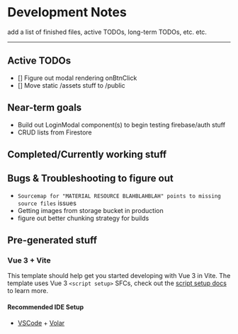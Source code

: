 # Development Notes

add a list of finished files, active TODOs, long-term TODOs, etc. etc.
______
## Active TODOs

- [] Figure out modal rendering onBtnClick
- [] Move static /assets stuff to /public

## Near-term goals

- Build out LoginModal component(s) to begin testing firebase/auth stuff
- CRUD lists from Firestore

## Completed/Currently working stuff

## Bugs & Troubleshooting to figure out

- `Sourcemap for "MATERIAL RESOURCE BLAHBLAHBLAH" points to missing source files` issues
- Getting images from storage bucket in production
- figure out better chunking strategy for builds







## Pre-generated stuff 
### Vue 3 + Vite

This template should help get you started developing with Vue 3 in Vite. The template uses Vue 3 `<script setup>` SFCs, check out the [script setup docs](https://v3.vuejs.org/api/sfc-script-setup.html#sfc-script-setup) to learn more.

#### Recommended IDE Setup

- [VSCode](https://code.visualstudio.com/) + [Volar](https://marketplace.visualstudio.com/items?itemName=johnsoncodehk.volar)
